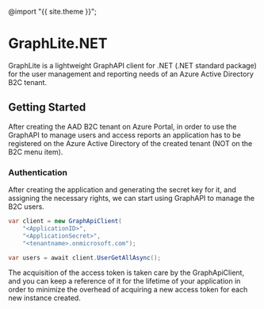 ---
---

@import "{{ site.theme }}";

# GraphLite.NET

GraphLite is a lightweight GraphAPI client for .NET (.NET standard package) for the user management and reporting needs of an Azure Active Directory B2C tenant.

## Getting Started
After creating the AAD B2C tenant on Azure Portal, in order to use the GraphAPI to manage users and access reports an application has to be registered on the Azure Active Directory of the created tenant (NOT on the B2C menu item).

### Authentication
After creating the application and generating the secret key for it, and assigning the necessary rights, we can start using GraphAPI to manage the B2C users. 

```csharp
var client = new GraphApiClient(
    "<ApplicationID>", 
    "<ApplicationSecret>", 
    "<tenantname>.onmicrosoft.com");

var users = await client.UserGetAllAsync();
```

The acquisition of the access token is taken care by the GraphApiClient, and you can keep a reference of it for the lifetime of your application in order to minimize the overhead of acquiring a new access token for each new instance created.